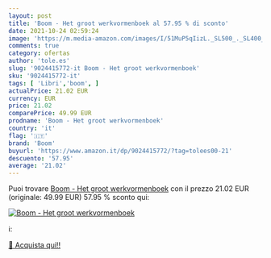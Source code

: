 ```yaml
---
layout: post
title: 'Boom - Het groot werkvormenboek al 57.95 % di sconto'
date: 2021-10-24 02:59:24
image: 'https://m.media-amazon.com/images/I/51MuP5qIizL._SL500_._SL400_.jpg'
comments: true
category: ofertas
author: 'tole.es'
slug: '9024415772-it Boom - Het groot werkvormenboek'
sku: '9024415772-it'
tags: [ 'Libri','boom', ]
actualPrice: 21.02 EUR
currency: EUR
price: 21.02
comparePrice: 49.99 EUR
prodname: 'Boom - Het groot werkvormenboek'
country: 'it'
flag: '🇮🇹'
brand: 'Boom'
buyurl: 'https://www.amazon.it/dp/9024415772/?tag=tolees00-21'
descuento: '57.95'
average: '21.02'
---
```


Puoi trovare [Boom - Het groot werkvormenboek](https://www.amazon.it/dp/9024415772/?tag=tolees00-21) con il prezzo 21.02 EUR (originale: 49.99 EUR) 57.95 % sconto qui:

[![Boom - Het groot werkvormenboek](https://m.media-amazon.com/images/I/51MuP5qIizL._SL500_._SL400_.jpg)](https://www.amazon.it/dp/9024415772/?tag=tolees00-21)

ℹ️:


[🛒 Acquista qui!!](https://www.amazon.it/dp/9024415772/?tag=tolees00-21)

